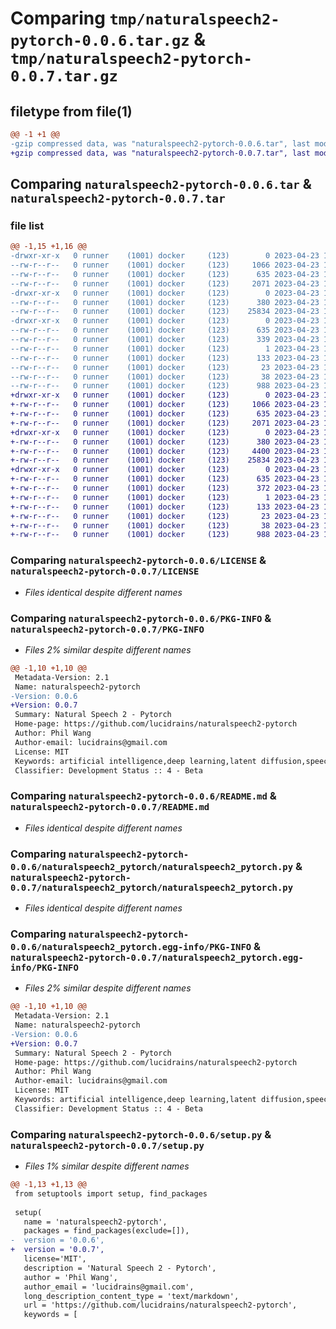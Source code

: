 # Comparing `tmp/naturalspeech2-pytorch-0.0.6.tar.gz` & `tmp/naturalspeech2-pytorch-0.0.7.tar.gz`

## filetype from file(1)

```diff
@@ -1 +1 @@
-gzip compressed data, was "naturalspeech2-pytorch-0.0.6.tar", last modified: Sun Apr 23 16:26:25 2023, max compression
+gzip compressed data, was "naturalspeech2-pytorch-0.0.7.tar", last modified: Sun Apr 23 16:27:14 2023, max compression
```

## Comparing `naturalspeech2-pytorch-0.0.6.tar` & `naturalspeech2-pytorch-0.0.7.tar`

### file list

```diff
@@ -1,15 +1,16 @@
-drwxr-xr-x   0 runner    (1001) docker     (123)        0 2023-04-23 16:26:25.059831 naturalspeech2-pytorch-0.0.6/
--rw-r--r--   0 runner    (1001) docker     (123)     1066 2023-04-23 16:26:13.000000 naturalspeech2-pytorch-0.0.6/LICENSE
--rw-r--r--   0 runner    (1001) docker     (123)      635 2023-04-23 16:26:25.059831 naturalspeech2-pytorch-0.0.6/PKG-INFO
--rw-r--r--   0 runner    (1001) docker     (123)     2071 2023-04-23 16:26:13.000000 naturalspeech2-pytorch-0.0.6/README.md
-drwxr-xr-x   0 runner    (1001) docker     (123)        0 2023-04-23 16:26:25.055831 naturalspeech2-pytorch-0.0.6/naturalspeech2_pytorch/
--rw-r--r--   0 runner    (1001) docker     (123)      380 2023-04-23 16:26:13.000000 naturalspeech2-pytorch-0.0.6/naturalspeech2_pytorch/__init__.py
--rw-r--r--   0 runner    (1001) docker     (123)    25834 2023-04-23 16:26:13.000000 naturalspeech2-pytorch-0.0.6/naturalspeech2_pytorch/naturalspeech2_pytorch.py
-drwxr-xr-x   0 runner    (1001) docker     (123)        0 2023-04-23 16:26:25.059831 naturalspeech2-pytorch-0.0.6/naturalspeech2_pytorch.egg-info/
--rw-r--r--   0 runner    (1001) docker     (123)      635 2023-04-23 16:26:25.000000 naturalspeech2-pytorch-0.0.6/naturalspeech2_pytorch.egg-info/PKG-INFO
--rw-r--r--   0 runner    (1001) docker     (123)      339 2023-04-23 16:26:25.000000 naturalspeech2-pytorch-0.0.6/naturalspeech2_pytorch.egg-info/SOURCES.txt
--rw-r--r--   0 runner    (1001) docker     (123)        1 2023-04-23 16:26:25.000000 naturalspeech2-pytorch-0.0.6/naturalspeech2_pytorch.egg-info/dependency_links.txt
--rw-r--r--   0 runner    (1001) docker     (123)      133 2023-04-23 16:26:25.000000 naturalspeech2-pytorch-0.0.6/naturalspeech2_pytorch.egg-info/requires.txt
--rw-r--r--   0 runner    (1001) docker     (123)       23 2023-04-23 16:26:25.000000 naturalspeech2-pytorch-0.0.6/naturalspeech2_pytorch.egg-info/top_level.txt
--rw-r--r--   0 runner    (1001) docker     (123)       38 2023-04-23 16:26:25.059831 naturalspeech2-pytorch-0.0.6/setup.cfg
--rw-r--r--   0 runner    (1001) docker     (123)      988 2023-04-23 16:26:13.000000 naturalspeech2-pytorch-0.0.6/setup.py
+drwxr-xr-x   0 runner    (1001) docker     (123)        0 2023-04-23 16:27:14.259597 naturalspeech2-pytorch-0.0.7/
+-rw-r--r--   0 runner    (1001) docker     (123)     1066 2023-04-23 16:27:00.000000 naturalspeech2-pytorch-0.0.7/LICENSE
+-rw-r--r--   0 runner    (1001) docker     (123)      635 2023-04-23 16:27:14.259597 naturalspeech2-pytorch-0.0.7/PKG-INFO
+-rw-r--r--   0 runner    (1001) docker     (123)     2071 2023-04-23 16:27:00.000000 naturalspeech2-pytorch-0.0.7/README.md
+drwxr-xr-x   0 runner    (1001) docker     (123)        0 2023-04-23 16:27:14.259597 naturalspeech2-pytorch-0.0.7/naturalspeech2_pytorch/
+-rw-r--r--   0 runner    (1001) docker     (123)      380 2023-04-23 16:27:00.000000 naturalspeech2-pytorch-0.0.7/naturalspeech2_pytorch/__init__.py
+-rw-r--r--   0 runner    (1001) docker     (123)     4400 2023-04-23 16:27:00.000000 naturalspeech2-pytorch-0.0.7/naturalspeech2_pytorch/attend.py
+-rw-r--r--   0 runner    (1001) docker     (123)    25834 2023-04-23 16:27:00.000000 naturalspeech2-pytorch-0.0.7/naturalspeech2_pytorch/naturalspeech2_pytorch.py
+drwxr-xr-x   0 runner    (1001) docker     (123)        0 2023-04-23 16:27:14.259597 naturalspeech2-pytorch-0.0.7/naturalspeech2_pytorch.egg-info/
+-rw-r--r--   0 runner    (1001) docker     (123)      635 2023-04-23 16:27:14.000000 naturalspeech2-pytorch-0.0.7/naturalspeech2_pytorch.egg-info/PKG-INFO
+-rw-r--r--   0 runner    (1001) docker     (123)      372 2023-04-23 16:27:14.000000 naturalspeech2-pytorch-0.0.7/naturalspeech2_pytorch.egg-info/SOURCES.txt
+-rw-r--r--   0 runner    (1001) docker     (123)        1 2023-04-23 16:27:14.000000 naturalspeech2-pytorch-0.0.7/naturalspeech2_pytorch.egg-info/dependency_links.txt
+-rw-r--r--   0 runner    (1001) docker     (123)      133 2023-04-23 16:27:14.000000 naturalspeech2-pytorch-0.0.7/naturalspeech2_pytorch.egg-info/requires.txt
+-rw-r--r--   0 runner    (1001) docker     (123)       23 2023-04-23 16:27:14.000000 naturalspeech2-pytorch-0.0.7/naturalspeech2_pytorch.egg-info/top_level.txt
+-rw-r--r--   0 runner    (1001) docker     (123)       38 2023-04-23 16:27:14.259597 naturalspeech2-pytorch-0.0.7/setup.cfg
+-rw-r--r--   0 runner    (1001) docker     (123)      988 2023-04-23 16:27:00.000000 naturalspeech2-pytorch-0.0.7/setup.py
```

### Comparing `naturalspeech2-pytorch-0.0.6/LICENSE` & `naturalspeech2-pytorch-0.0.7/LICENSE`

 * *Files identical despite different names*

### Comparing `naturalspeech2-pytorch-0.0.6/PKG-INFO` & `naturalspeech2-pytorch-0.0.7/PKG-INFO`

 * *Files 2% similar despite different names*

```diff
@@ -1,10 +1,10 @@
 Metadata-Version: 2.1
 Name: naturalspeech2-pytorch
-Version: 0.0.6
+Version: 0.0.7
 Summary: Natural Speech 2 - Pytorch
 Home-page: https://github.com/lucidrains/naturalspeech2-pytorch
 Author: Phil Wang
 Author-email: lucidrains@gmail.com
 License: MIT
 Keywords: artificial intelligence,deep learning,latent diffusion,speech synthesis
 Classifier: Development Status :: 4 - Beta
```

### Comparing `naturalspeech2-pytorch-0.0.6/README.md` & `naturalspeech2-pytorch-0.0.7/README.md`

 * *Files identical despite different names*

### Comparing `naturalspeech2-pytorch-0.0.6/naturalspeech2_pytorch/naturalspeech2_pytorch.py` & `naturalspeech2-pytorch-0.0.7/naturalspeech2_pytorch/naturalspeech2_pytorch.py`

 * *Files identical despite different names*

### Comparing `naturalspeech2-pytorch-0.0.6/naturalspeech2_pytorch.egg-info/PKG-INFO` & `naturalspeech2-pytorch-0.0.7/naturalspeech2_pytorch.egg-info/PKG-INFO`

 * *Files 2% similar despite different names*

```diff
@@ -1,10 +1,10 @@
 Metadata-Version: 2.1
 Name: naturalspeech2-pytorch
-Version: 0.0.6
+Version: 0.0.7
 Summary: Natural Speech 2 - Pytorch
 Home-page: https://github.com/lucidrains/naturalspeech2-pytorch
 Author: Phil Wang
 Author-email: lucidrains@gmail.com
 License: MIT
 Keywords: artificial intelligence,deep learning,latent diffusion,speech synthesis
 Classifier: Development Status :: 4 - Beta
```

### Comparing `naturalspeech2-pytorch-0.0.6/setup.py` & `naturalspeech2-pytorch-0.0.7/setup.py`

 * *Files 1% similar despite different names*

```diff
@@ -1,13 +1,13 @@
 from setuptools import setup, find_packages
 
 setup(
   name = 'naturalspeech2-pytorch',
   packages = find_packages(exclude=[]),
-  version = '0.0.6',
+  version = '0.0.7',
   license='MIT',
   description = 'Natural Speech 2 - Pytorch',
   author = 'Phil Wang',
   author_email = 'lucidrains@gmail.com',
   long_description_content_type = 'text/markdown',
   url = 'https://github.com/lucidrains/naturalspeech2-pytorch',
   keywords = [
```

